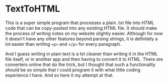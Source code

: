 # TextToHTML

This is a super simple program that processes a plain .txt file into HTML code that can be copy-pasted into any existing HTML file. It should make the process of writing notes on my website slightly easier. Although for now it doesn't have any other features beyond parsing strings, it is definitely a lot easier than writing ```<p>``` and ```</p>``` for every paragraph.

And I guess writing in plain text is a lot cleaner than writing it in the HTML file itself, or in another app and then having to convert it to HTML. There _are_ converters online that do the trick, but I thought that such a functionality should be so simple that I could program it with what little coding experience I have. And so here it my attempt at that.
